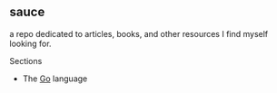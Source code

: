 sauce
---
a repo dedicated to articles, books, and other resources I find myself looking for.


Sections
- The [Go](./go/readme.md) language
